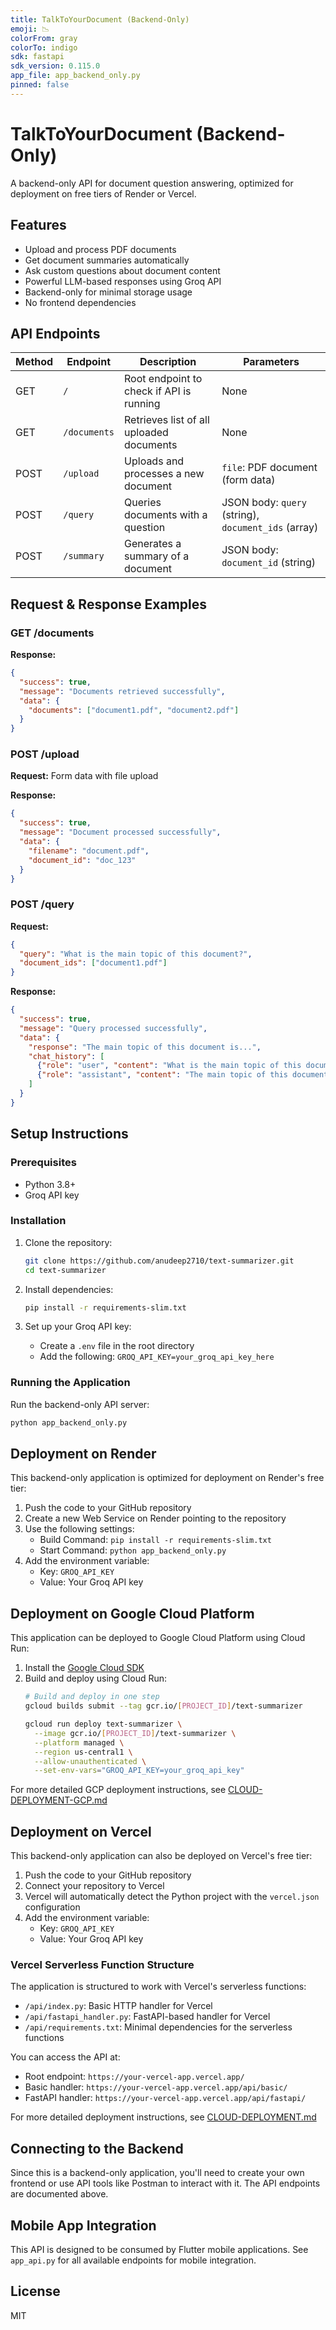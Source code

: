 ```yaml
---
title: TalkToYourDocument (Backend-Only)
emoji: 📉
colorFrom: gray
colorTo: indigo
sdk: fastapi
sdk_version: 0.115.0
app_file: app_backend_only.py
pinned: false
---
```


# TalkToYourDocument (Backend-Only)

A backend-only API for document question answering, optimized for deployment on free tiers of Render or Vercel.

## Features

- Upload and process PDF documents
- Get document summaries automatically
- Ask custom questions about document content
- Powerful LLM-based responses using Groq API
- Backend-only for minimal storage usage
- No frontend dependencies

## API Endpoints

| Method | Endpoint | Description | Parameters |
|--------|----------|-------------|------------|
| GET | `/` | Root endpoint to check if API is running | None |
| GET | `/documents` | Retrieves list of all uploaded documents | None |
| POST | `/upload` | Uploads and processes a new document | `file`: PDF document (form data) |
| POST | `/query` | Queries documents with a question | JSON body: `query` (string), `document_ids` (array) |
| POST | `/summary` | Generates a summary of a document | JSON body: `document_id` (string) |

## Request & Response Examples

### GET /documents
**Response:**
```json
{
  "success": true,
  "message": "Documents retrieved successfully",
  "data": {
    "documents": ["document1.pdf", "document2.pdf"]
  }
}
```

### POST /upload
**Request:** Form data with file upload

**Response:**
```json
{
  "success": true,
  "message": "Document processed successfully",
  "data": {
    "filename": "document.pdf",
    "document_id": "doc_123"
  }
}
```

### POST /query
**Request:**
```json
{
  "query": "What is the main topic of this document?",
  "document_ids": ["document1.pdf"]
}
```

**Response:**
```json
{
  "success": true,
  "message": "Query processed successfully",
  "data": {
    "response": "The main topic of this document is...",
    "chat_history": [
      {"role": "user", "content": "What is the main topic of this document?"},
      {"role": "assistant", "content": "The main topic of this document is..."}
    ]
  }
}
```

## Setup Instructions

### Prerequisites

- Python 3.8+
- Groq API key

### Installation

1. Clone the repository:
   ```bash
   git clone https://github.com/anudeep2710/text-summarizer.git
   cd text-summarizer
   ```

2. Install dependencies:
   ```bash
   pip install -r requirements-slim.txt
   ```

3. Set up your Groq API key:
   - Create a `.env` file in the root directory
   - Add the following: `GROQ_API_KEY=your_groq_api_key_here`

### Running the Application

Run the backend-only API server:
```bash
python app_backend_only.py
```

## Deployment on Render

This backend-only application is optimized for deployment on Render's free tier:

1. Push the code to your GitHub repository
2. Create a new Web Service on Render pointing to the repository
3. Use the following settings:
   - Build Command: `pip install -r requirements-slim.txt`
   - Start Command: `python app_backend_only.py`
4. Add the environment variable:
   - Key: `GROQ_API_KEY`
   - Value: Your Groq API key

## Deployment on Google Cloud Platform

This application can be deployed to Google Cloud Platform using Cloud Run:

1. Install the [Google Cloud SDK](https://cloud.google.com/sdk/docs/install)
2. Build and deploy using Cloud Run:
   ```bash
   # Build and deploy in one step
   gcloud builds submit --tag gcr.io/[PROJECT_ID]/text-summarizer

   gcloud run deploy text-summarizer \
     --image gcr.io/[PROJECT_ID]/text-summarizer \
     --platform managed \
     --region us-central1 \
     --allow-unauthenticated \
     --set-env-vars="GROQ_API_KEY=your_groq_api_key"
   ```

For more detailed GCP deployment instructions, see [CLOUD-DEPLOYMENT-GCP.md](CLOUD-DEPLOYMENT-GCP.md)

## Deployment on Vercel

This backend-only application can also be deployed on Vercel's free tier:

1. Push the code to your GitHub repository
2. Connect your repository to Vercel
3. Vercel will automatically detect the Python project with the `vercel.json` configuration
4. Add the environment variable:
   - Key: `GROQ_API_KEY`
   - Value: Your Groq API key

### Vercel Serverless Function Structure

The application is structured to work with Vercel's serverless functions:

- `/api/index.py`: Basic HTTP handler for Vercel
- `/api/fastapi_handler.py`: FastAPI-based handler for Vercel
- `/api/requirements.txt`: Minimal dependencies for the serverless functions

You can access the API at:
- Root endpoint: `https://your-vercel-app.vercel.app/`
- Basic handler: `https://your-vercel-app.vercel.app/api/basic/`
- FastAPI handler: `https://your-vercel-app.vercel.app/api/fastapi/`

For more detailed deployment instructions, see [CLOUD-DEPLOYMENT.md](CLOUD-DEPLOYMENT.md)

## Connecting to the Backend

Since this is a backend-only application, you'll need to create your own frontend or use API tools like Postman to interact with it. The API endpoints are documented above.

## Mobile App Integration

This API is designed to be consumed by Flutter mobile applications. See `app_api.py` for all available endpoints for mobile integration.

## License

MIT
